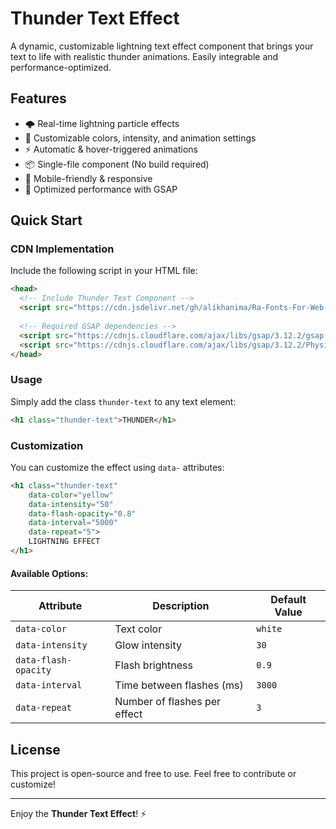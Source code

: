 # Thunder Text Effect

A dynamic, customizable lightning text effect component that brings your text to life with realistic thunder animations. Easily integrable and performance-optimized.

## Features
- 🌩️ Real-time lightning particle effects
- 🎨 Customizable colors, intensity, and animation settings
- ⚡ Automatic & hover-triggered animations
- 📦 Single-file component (No build required)
- 📱 Mobile-friendly & responsive
- 🚀 Optimized performance with GSAP

## Quick Start
### CDN Implementation
Include the following script in your HTML file:
```html
<head>
  <!-- Include Thunder Text Component -->
  <script src="https://cdn.jsdelivr.net/gh/alikhanima/Ra-Fonts-For-Web-Designing-@refs/heads/main/thunder-text.js"></script>
  
  <!-- Required GSAP dependencies -->
  <script src="https://cdnjs.cloudflare.com/ajax/libs/gsap/3.12.2/gsap.min.js"></script>
  <script src="https://cdnjs.cloudflare.com/ajax/libs/gsap/3.12.2/Physics2DPlugin.min.js"></script>
</head>
```

### Usage
Simply add the class `thunder-text` to any text element:
```html
<h1 class="thunder-text">THUNDER</h1>
```

### Customization
You can customize the effect using `data-` attributes:
```html
<h1 class="thunder-text"
    data-color="yellow"
    data-intensity="50"
    data-flash-opacity="0.8"
    data-interval="5000"
    data-repeat="5">
    LIGHTNING EFFECT
</h1>
```

#### Available Options:
| Attribute | Description | Default Value |
|-----------|-------------|---------------|
| `data-color` | Text color | `white` |
| `data-intensity` | Glow intensity | `30` |
| `data-flash-opacity` | Flash brightness | `0.9` |
| `data-interval` | Time between flashes (ms) | `3000` |
| `data-repeat` | Number of flashes per effect | `3` |

## License
This project is open-source and free to use. Feel free to contribute or customize!

---
Enjoy the **Thunder Text Effect**! ⚡

